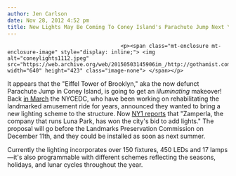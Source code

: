 ```yaml
---
author: Jen Carlson
date: Nov 28, 2012 4:52 pm
title: New Lights May Be Coming To Coney Island's Parachute Jump Next Year
---
```


	
										<p><span class="mt-enclosure mt-enclosure-image" style="display: inline;"> <img alt="coneylights1112.jpeg" src="https://web.archive.org/web/20150503145906im_/http://gothamist.com/attachments/arts_jen/coneylights1112.jpeg" width="640" height="423" class="image-none"> </span></p>

<p>It appears that the &quot;Eiffel Tower of Brooklyn,&quot; aka the now defunct Parachute Jump in Coney Island, is going to get an <em>illuminating</em> makeover! Back <a href="https://web.archive.org/web/20150503145906/http://gothamist.com/2012/03/20/coney_island_parachute_jump_needs_b.php">in March</a> the NYCEDC, who have been working on rehabilitating the landmarked amusement ride for years, announced they wanted to bring a new lighting scheme to the structure. Now <a href="https://web.archive.org/web/20150503145906/http://www.ny1.com/content/top_stories/173002/ny1-exclusive--luna-park-operator-wins-bid-to-light-up-coney-island-s-parachute-jump">NY1 reports</a> that &quot;Zamperla, the company that runs Luna Park, has won the city&apos;s bid to add lights.&quot; The proposal will go before the Landmarks Preservation Commission on December 11th, and they could be installed as soon as next summer.</p>

<p>Currently the lighting incorporates over 150 fixtures, 450 LEDs and 17 lamps&#x2014;it&apos;s also programmable with different schemes reflecting the seasons, holidays, and lunar cycles throughout the year.</p>					
										
									
				